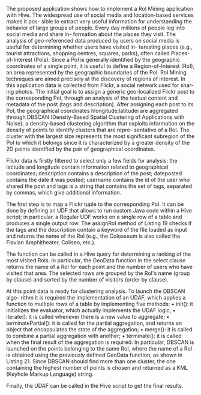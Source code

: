 The proposed application shows how to implement a RoI Mining application with
Hive. The widespread use of social media and location-based services makes it pos-
sible to extract very useful information for understanding the behavior of large
groups of people. Every day millions of people log into social media and share in-
formation about the places they visit. The analysis of geo-referenced data produced
by users on social media is useful for determining whether users have visited in-
teresting places (e.g., tourist attractions, shopping centres, squares, parks), often
called Places-of-Interest (PoIs). Since a PoI is generally identified by the geographic
coordinates of a single point, it is useful to define a Region-of-Interest (RoI), an
area represented by the geographic boundaries of the PoI. RoI Mining techniques
are aimed precisely at the discovery of regions of interest.
In this application data is collected from Flickr, a social network used for shar-
ing photos. The initial goal is to assign a generic geo-localized Flickr post to the
corresponding PoI, through an analysis of the textual content and metadata of the
post (tags and description). After assigning each post to its PoI, the geographical
coordinates hlongitude;latitudei are aggregated through DBSCAN (Density-Based Spatial Clustering of
Applications with Noise), a density-based clustering algorithm
that exploits information on the density of points to identify clusters that are repre-
sentative of a RoI. The cluster with the largest size represents the most significant
subregion of the PoI to which it belongs since it is characterized by a greater density
of the 2D points identified by the pair of geographical coordinates. 

Flickr data is firstly filtered to select only a few fields for analysis: the latitude
and longitude contain information related to geographical coordinates; description
contains a description of the post; dateposted contains the date it was posted; username 
contains the id of the user who shared the post and tags is a string that
contains the set of tags, separated by commas, which give additional information.

The first step is to map a Flickr tuple to the corresponding PoI. It can be done
by defining an UDF that allows to run custom Java code within a Hive script;
in particular, a Regular UDF works on a single row of a table and produces a
single output row. The assignRoI method of Listing 19 checks if the tags and the
description contain a keyword of the file loaded as input and returns the name of
the RoI (e.g., the Colosseum is also called the Flavian Amphitheater, Coliseo, etc.).

The function can be called in a Hive query for determining
a ranking of the most visited RoIs. In particular, the GeoData function in the select
clause returns the name of a RoI for each point and the number of users who have
visited that area. The selected rows are grouped by the RoI's name (group by clause)
and sorted by the number of visitors (order by clause).

At this point data is ready for clustering analysis. To launch the DBSCAN algo-
rithm it is required the implementation of an UDAF, which applies a function to
multiple rows of a table by implementing five methods:
• init(): it initializes the evaluator, which actually implements the UDAF logic;
• iterate(): it is called whenever there is a new value to aggregate;
• terminatePartial(): it is called for the partial aggregation, and returns an
object that encapsulates the state of the aggregation;
• merge(): it is called to combine a partial aggregation with another;
• terminate(): it is called when the final result of the aggregation is required.
In particular, DBSCAN is launched on the points belonging to the same RoI,
where the name of a RoI is obtained using the previously defined GeoData function,
as shown in Listing 21. Since DBSCAN should find more than one cluster, the one
containing the highest number of points is chosen and returned as a KML (Keyhole
Markup Language) string.

Finally, the UDAF can be called in the Hive script to get the final results.
